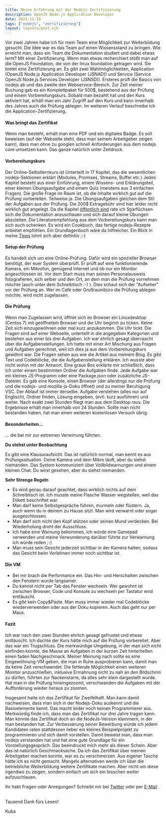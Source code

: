 ```yaml
---
title: Meine Erfahrung mit der Nodejs Zertifizierung
description: OpenJS Node.js Application Developer
date: 2021-11-19
tags: ["nodejs", "zertifizierung"]
layout: layouts/post.njk
---
```


Vor zwei Jahren habe ich für mein Team eine Möglichkeit zur Weiterbildung gesucht. Die Idee war es das Team auf einen Wissensstand zu bringen. Wie erreicht man, dass ein Team die Dokumentation studiert und dabei etwas lernt? Mit einer Zertifizierung.<!-- endOfPreview --> Wenn man etwas recherchiert stößt man auf die OpenJS Foundation, die von der linux foundation getragen wird. Sie bietet eine Zertifizierung an. Es gibt zwei Wahlmöglichkeiten, Application (OpenJS Node.js Application Developer (JSNAD)) und Service (Service OpenJS Node.js Services Developer (JSNSD)). Ersteres prüft die Basics von nodejs ab und das zweite den Webservice-Bereich. Zur Zeit meiner Buchung gab es ein Komplettpaket für 500$, bestehend aus der Prüfung und einem Vorbereitungskurs. Sobald man bezahlt hat und den Kurs aktiviert hat, erhält man ein Jahr Zugriff auf den Kurs und kann innerhalb des Jahres auch die Prüfung ablegen. Im weiteren Verlauf beschreibe ich die Application-Zertifizierung.

#### Was bringt das Zertifikat

Wenn man besteht, erhält man eine PDF und ein digitales Badge. Es soll beweisen (auf der Webseite steht, dass man seinem Arbeitgeber zeigen kann), dass man ohne zu googlen schnell Anforderungen aus dem nodejs core umsetzen kann. Das ganze natürlich unter Zeitdruck.

#### Vorbereitungskurs

Der Online-Selbstlernkurs ist Unterteilt in 17 Kapitel, das die wesentlichen nodejs-Sektionen erklärt (Modules, Promises, Streams, Buffer etc.) Jedes Kapitel besteht aus einer Einführung, einem Wissens- und Erklärungsteil, einer kleinen Übungsaufgabe und einem Quiz (meistens aus 3 einfachen Fragen). Die große Frage im Raum ist, ob die Inhalte wirklich gut auf die Prüfung vorbereiten. Teilweise ja. Die Übungsaufgaben gleichen dem Stil der Aufgaben aus der Prüfung. Die 200$ Extragebühr sind hier leider nicht wirklich gut angelegt. Da die Kapitel [öffentlich sind](https://training.linuxfoundation.org/certification/jsnad/) rate ich Sparfüchsen sich die Dokumentation anzuschauen und sich darauf kleine Übungen abzuleiten. Die Literaturempfehlung aus dem Vorbereitungskurs kann man sich auch schenken. Es wird ein Cookbuch, das fertige nodejs-Rezepte anbietet empfohlen. Ein Grundlagenbuch wäre da hilfreicher. Ein Blick in meine [Tipps](https://derkuba.de/content/posts/1121/nodejs-application-zertifikat-tipps/) lohnt sich aber definitiv ;-)

#### Setup der Prüfung

Es handelt sich um eine Online-Prüfung. Dafür wird ein spezieller Browser benötigt, der euer System überprüft. Er prüft auf eine funktionierende Kamera, ein Mikrofon, genügend Internet und ob nur ein Monitor angeschlossen ist. Vor dem Start muss man seinen Personalausweis fotografieren, sich selber und den Ort, an dem man die Prüfung vornehmen möchte (auch unter dem Schreibtisch :-) ). Dies schaut sich der "Aufseher" vor der Prüfung an. Wer im Café oder Großraumbüro die Prüfung ablegen möchte, wird nicht zugelassen.

#### Die Prüfung

Wenn man Zugelassen wird, öffnet sich im Browser ein Linuxdesktop (Centos 7) mit geöffnetem Browser und die Uhr beginnt zu ticken. Keine Zeit sich einzugewöhnen oder mal kurz anzukommen. Die Uhr tickt. Die Fragen sind auf einer Webseite, unterteilt in die angegeben Kategorien und bestehen aus einer bis drei Aufgaben. Ich war ehrlich gesagt überrascht über die Aufgabenstellungen. Ich hatte mit einer Art Mischung aus Fragen und Aufgaben gerechnet, weil ich dies ja aus dem Vorbereitungskurs gewöhnt war. Die Fragen sehen aus wie die Artikel aus meinem Blog. Es gibt Text und Codeblöcke, die die Aufgabenstellung erklären. Ich wusste aber nicht wohin mit der Antwort. Eine graue Box erklärte mir schließlich, dass ich unter einem bestimmten Ordner die Aufgaben finde. Jede Aufgabe war ein kleines JS-Programm oder eine Package.json oder zusätzliche JS-Dateien. Es gab eine Konsole, einen Browser (der allerdings nur die Prüfung und die nodejs- und mozilla-js-Doku öffnet) und zu meiner Beruhigung VSC. Der Ablauf ist immer derselbe. Aufgabe verstehen (alles nur auf Englisch), Ordner finden, Lösung eingeben, (evtl. kurz ausführen) und weiter. Nach exakt zwei Stunden fliegt man aus dem Desktop raus. Die Ergebnisse erhält man innerhalb von 24 Stunden. Sollte man nicht bestanden haben, hat man einen weiteren kostenlosen Versuch übrig.

#### Besonderheiten...

... die bei mir zur extremen Verwirrung führten.

**Du stehst unter Beobachtung**

Es gibt eine Klausuraufsicht. Das ist natürlich normal, man kennt es aus Prüfungssituation. Deine Kamera und dein Mikro läuft, aber du siehst niemanden. Das System kommuniziert über Vollbildwarnungen und einem kleinen Chat. Du wirst gesehen, aber du siehst niemanden.

**Sehr Strenge Regeln**

-   Es wird genau darauf geachtet, dass wirklich nichts auf dem Schreibtisch ist. Ich musste meine Flasche Wasser wegstellen, weil das Etikett beschriftet war.
-   Man darf keine Selbstgespräche führen, murmeln oder flüstern. Ja, auch wenn du in deinem zu Hause sitzt. Man wird verwarnt oder sogar ausgeschlossen.
-   Man darf sich nicht den Kopf stützen oder seinen Mund verdecken. Bei Wiederholung droht der Ausschluss.
-   Ich habe eine Warnung bekommen, ich würde eine Gamepad verwenden und meine Verwunderung darüber führte zur Verwarnung ich würde reden ;-)
-   Man muss sein Gesicht jederzeit sichtbar in der Kamera halten, sodass das Gesicht beim Vorlehnen immer noch sichtbar ist.

#### Die VM

-   Bei mir brach die Performance ein. Das Hin- und Herschalten zwischen den Fenstern wurde langsamer.
-   Du kannst nicht per Tab das Fenster wechseln. Wer gewohnt ist zwischen Browser, Code und Konsole zu wechseln per Tastatur wird enttäuscht.
-   Es gibt kein Copy&Paste. Man muss immer wieder mal Codeblöcke wiederverwenden oder aus der Doku kopieren. Auch das geht nur per Maus.

#### Fazit

Ich war nach den zwei Stunden ehrlich gesagt gefrustet und etwas enttäuscht. Ich dachte der Kurs hätte mich auf die Prüfung vorbereitet. Aber das war ein Trugschluss. Die merkwürdige Umgebung, in der man sich nicht einfinden konnte, die Masse an Aufgaben in der kurzen Zeit hinterließen einen faden Nachgeschmack.
Meiner Meinung nach sollte es eine Eingewöhnung-VM geben, die man in Ruhe ausprobieren kann, damit man da keine Zeit verschwendet. Die fehlende Möglichkeit einen weiteren Monitor anzuschließen, inklusive Ermahnung nicht zu nah an den Bildschirm zu dürfen, führten zur Nackenstarre, da alles sehr klein dargestellt wurde. Hat man in die Prüfung hineingezoomt, verschwanden die Aufgaben mit der Aufforderung wieder heraus zu zoomen.

Insgesamt halte ich das Zertifikat für Zweifelhaft. Man kann damit nachweisen, dass man sich in der Nodejs-Doku auskennt und die Basiselemente kennt. Das macht leider noch keinen Programmierer aus. Merkwürdig finde ich, dass man das Zertifikat nur drei Jahre tragen kann. Man könnte das Zertifikat doch an die NodeJs-Version klammern, in der man bestanden hat. Zur Verbesserung seiner Bewerbung würde ich jedem Kandidaten raten stattdessen lieber ein kleines Beispielprojekt zu programmieren und sich damit vorstellen. Damit beweist man, dass man nodejs verstanden hat und hat eine gute Grundlage für ein Vorstellungsgespräch. Das beeindruckt mich mehr als dieser Schein. Aber das ist natürlich Geschmacksache. Da ich das Zertifikat über meinen Arbeitgeber machen konnte, war es zu verschmerzen. Aus eigener Tasche hätte ich es nicht gemacht. Mangels alternativen werde ich über die betriebliche Weiterbildung weitere Zertifikate machen. Aber nicht um diese irgendwo zu zeigen, sondern einfach um sich ein bisschen weiter aufzuschlauen.

Ihr habt Fragen oder Anregungen? Schreibt mir bei [Twitter](https://twitter.com/der_kuba) oder per <a href="mailto:jacob@derkuba.de"> E-Mail</a> .

\
Tausend Dank fürs Lesen!

Kuba
